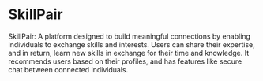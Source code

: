 # SkillPair
SkillPair: A platform designed to build meaningful connections by enabling individuals to exchange skills and interests. Users can share their expertise, and in return, learn new skills in exchange for their time and knowledge. It recommends users based on their profiles, and has features like secure chat between connected individuals.
